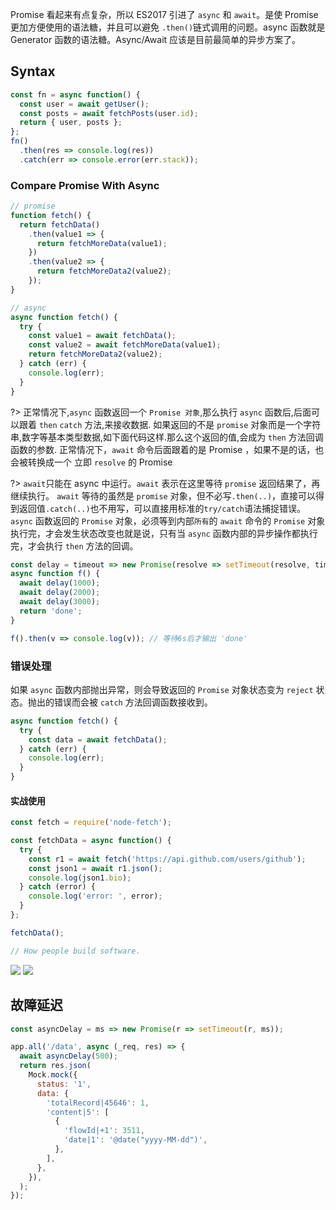Promise 看起来有点复杂，所以 ES2017 引进了 `async` 和 `await`。是使 Promise 更加方便使用的语法糖，并且可以避免 `.then()`链式调用的问题。async 函数就是 Generator 函数的语法糖。Async/Await 应该是目前最简单的异步方案了。

## Syntax

```javascript
const fn = async function() {
  const user = await getUser();
  const posts = await fetchPosts(user.id);
  return { user, posts };
};
fn()
  .then(res => console.log(res))
  .catch(err => console.error(err.stack));
```

### Compare Promise With Async

```javascript
// promise
function fetch() {
  return fetchData()
    .then(value1 => {
      return fetchMoreData(value1);
    })
    .then(value2 => {
      return fetchMoreData2(value2);
    });
}

// async
async function fetch() {
  try {
    const value1 = await fetchData();
    const value2 = await fetchMoreData(value1);
    return fetchMoreData2(value2);
  } catch (err) {
    console.log(err);
  }
}
```

?> 正常情况下,`async` 函数返回一个 `Promise 对象`,那么执行 `async` 函数后,后面可以跟着 `then` `catch` 方法,来接收数据. 如果返回的不是 `promise` 对象而是一个字符串,数字等基本类型数据,如下面代码这样.那么这个返回的值,会成为 `then` 方法回调函数的参数.
正常情况下，`await` 命令后面跟着的是 Promise ，如果不是的话，也会被转换成一个 立即 `resolve` 的 Promise

?> `await`只能在 async 中运行。`await` 表示在这里等待 `promise` 返回结果了，再继续执行。
`await` 等待的虽然是 `promise` 对象，但不必写`.then(..)`，直接可以得到返回值`.catch(..)`也不用写，可以直接用标准的`try/catch`语法捕捉错误。`async` 函数返回的 `Promise` 对象，必须等到内部`所有`的 `await` 命令的 `Promise` 对象执行完，才会发生状态改变也就是说，只有当 `async` 函数内部的异步操作都执行完，才会执行 `then` 方法的回调。

```javascript
const delay = timeout => new Promise(resolve => setTimeout(resolve, timeout));
async function f() {
  await delay(1000);
  await delay(2000);
  await delay(3000);
  return 'done';
}

f().then(v => console.log(v)); // 等待6s后才输出 'done'
```

### 错误处理

如果 `async` 函数内部抛出异常，则会导致返回的 `Promise` 对象状态变为 `reject` 状态。抛出的错误而会被 `catch` 方法回调函数接收到。

```javascript
async function fetch() {
  try {
    const data = await fetchData();
  } catch (err) {
    console.log(err);
  }
}
```

#### 实战使用

```javascript
const fetch = require('node-fetch');

const fetchData = async function() {
  try {
    const r1 = await fetch('https://api.github.com/users/github');
    const json1 = await r1.json();
    console.log(json1.bio);
  } catch (error) {
    console.log('error: ', error);
  }
};

fetchData();

// How people build software.
```

<img src='https://loremxuetengfei.oss-cn-beijing.aliyuncs.com/promise-1569826933.gif'/>
<img src='https://loremxuetengfei.oss-cn-beijing.aliyuncs.com/async-1569826933.gif'/>

## 故障延迟

```javascript
const asyncDelay = ms => new Promise(r => setTimeout(r, ms));

app.all('/data', async (_req, res) => {
  await asyncDelay(500);
  return res.json(
    Mock.mock({
      status: '1',
      data: {
        'totalRecord|45646': 1,
        'content|5': [
          {
            'flowId|+1': 3511,
            'date|1': '@date("yyyy-MM-dd")',
          },
        ],
      },
    }),
  );
});
```

<!--

---

1. [async function - JavaScript | MDN](https://developer.mozilla.org/zh-CN/docs/Web/JavaScript/Reference/Statements/async_function)
2. [async & await](https://davidwalsh.name/async-await)
3. [ES6 系列之我们来聊聊 Async · Issue #100 · mqyqingfeng/Blog](https://github.com/mqyqingfeng/Blog/issues/100)
4. [如何正确使用 async/await？](http://www.infoq.com/cn/articles/javascript-async-await-the-good-part-pitfalls-and-how-to-use?utm_campaign=rightbar_v2&utm_source=infoq&utm_medium=articles_link&utm_content=link_text)
5. [理解 async/await](https://chenhuichao.com/2017/07/18/es6/understanding-async-await/)
6. [体验异步的终极解决方案-ES7 的 Async/Await - CNode 技术社区](https://cnodejs.org/topic/5640b80d3a6aa72c5e0030b6)
7. [ASYNC/AWAIT 能够让代码更加简洁](http://www.infoq.com/cn/articles/what-is-async-await-why-should-you-care?utm_campaign=rightbar_v2&utm_source=infoq&utm_medium=articles_link&utm_content=link_text)


-->
